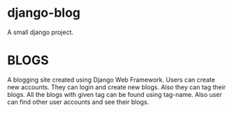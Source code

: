 # django-blog
A small django project.

# BLOGS

A blogging site created using Django Web Framework.
Users can create new accounts.
They can login and create new blogs.
Also they can tag their blogs.
All the blogs with given tag can be found using tag-name.
Also user can find other user accounts and see their blogs.
